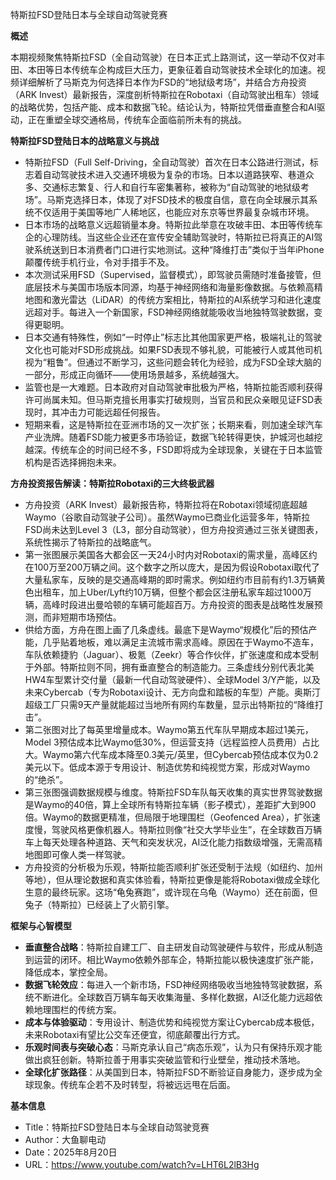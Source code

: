 特斯拉FSD登陆日本与全球自动驾驶竞赛

  

**概述**

  

本期视频聚焦特斯拉FSD（全自动驾驶）在日本正式上路测试，这一举动不仅对丰田、本田等日本传统车企构成巨大压力，更象征着自动驾驶技术全球化的加速。视频详细解析了马斯克为何选择日本作为FSD的“地狱级考场”，并结合方舟投资（ARK Invest）最新报告，深度剖析特斯拉在Robotaxi（自动驾驶出租车）领域的战略优势，包括产能、成本和数据飞轮。结论认为，特斯拉凭借垂直整合和AI驱动，正在重塑全球交通格局，传统车企面临前所未有的挑战。

  

**特斯拉****FSD****登陆日本的战略意义与挑战**

- 特斯拉FSD（Full Self-Driving，全自动驾驶）首次在日本公路进行测试，标志着自动驾驶技术进入交通环境极为复杂的市场。日本以道路狭窄、巷道众多、交通标志繁复、行人和自行车密集著称，被称为“自动驾驶的地狱级考场”。马斯克选择日本，体现了对FSD技术的极度自信，意在向全球展示其系统不仅适用于美国等地广人稀地区，也能应对东京等世界最复杂城市环境。
- 日本市场的战略意义远超销量本身。特斯拉此举意在攻破丰田、本田等传统车企的心理防线。当这些企业还在宣传安全辅助驾驶时，特斯拉已将真正的AI驾驶系统送到日本消费者门口进行实地测试。这种“降维打击”类似于当年iPhone颠覆传统手机行业，令对手措手不及。
- 本次测试采用FSD（Supervised，监督模式），即驾驶员需随时准备接管，但底层技术与美国市场版本同源，均基于神经网络和海量影像数据。与依赖高精地图和激光雷达（LiDAR）的传统方案相比，特斯拉的AI系统学习和进化速度远超对手。每进入一个新国家，FSD神经网络就能吸收当地独特驾驶数据，变得更聪明。
- 日本交通有特殊性，例如“一时停止”标志比其他国家更严格，极端礼让的驾驶文化也可能对FSD形成挑战。如果FSD表现不够礼貌，可能被行人或其他司机视为“粗鲁”。但通过不断学习，这些问题会转化为经验，成为FSD全球大脑的一部分，形成正向循环——使用场景越多，系统越强大。
- 监管也是一大难题。日本政府对自动驾驶审批极为严格，特斯拉能否顺利获得许可尚属未知。但马斯克擅长用事实打破规则，当官员和民众亲眼见证FSD表现时，其冲击力可能远超任何报告。
- 短期来看，这是特斯拉在亚洲市场的又一次扩张；长期来看，则加速全球汽车产业洗牌。随着FSD能力被更多市场验证，数据飞轮转得更快，护城河也越挖越深。传统车企的时间已经不多，FSD即将成为全球现象，关键在于日本监管机构是否选择拥抱未来。

  

**方舟投资报告解读：特斯拉****Robotaxi****的三大终极武器**

- 方舟投资（ARK Invest）最新报告称，特斯拉将在Robotaxi领域彻底超越Waymo（谷歌自动驾驶子公司）。虽然Waymo已商业化运营多年，特斯拉FSD尚未达到Level 3（L3，部分自动驾驶），但方舟投资通过三张关键图表，系统性揭示了特斯拉的战略底气。
- 第一张图展示美国各大都会区一天24小时内对Robotaxi的需求量，高峰区约在100万至200万辆之间。这个数字之所以庞大，是因为假设Robotaxi取代了大量私家车，反映的是交通高峰期的即时需求。例如纽约市目前有约1.3万辆黄色出租车，加上Uber/Lyft约10万辆，但整个都会区注册私家车超过1000万辆，高峰时段进出曼哈顿的车辆可能超百万。方舟投资的图表是战略性发展预测，而非短期市场预估。
- 供给方面，方舟在图上画了几条虚线。最底下是Waymo“规模化”后的预估产能，几乎贴着地板，难以满足主流城市需求高峰。原因在于Waymo不造车，车队依赖捷豹（Jaguar）、极氪（Zeekr）等合作伙伴，扩张速度和成本受制于外部。特斯拉则不同，拥有垂直整合的制造能力。三条虚线分别代表北美HW4车型累计交付量（最新一代自动驾驶硬件）、全球Model 3/Y产能，以及未来Cybercab（专为Robotaxi设计、无方向盘和踏板的车型）产能。奥斯汀超级工厂只需9天产量就能超过当地所有网约车数量，显示出特斯拉的“降维打击”。
- 第二张图对比了每英里增量成本。Waymo第五代车队早期成本超过1美元，Model 3预估成本比Waymo低30%，但运营支持（远程监控人员费用）占比大。Waymo第六代车成本降至0.3美元/英里，但Cybercab预估成本仅为0.2美元以下。低成本源于专用设计、制造优势和纯视觉方案，形成对Waymo的“绝杀”。
- 第三张图强调数据规模与维度。特斯拉FSD车队每天收集的真实世界驾驶数据是Waymo的40倍，算上全球所有特斯拉车辆（影子模式），差距扩大到900倍。Waymo的数据更精准，但局限于地理围栏（Geofenced Area），扩张速度慢，驾驶风格更像机器人。特斯拉则像“社交大学毕业生”，在全球数百万辆车上每天处理各种道路、天气和突发状况，AI泛化能力指数级增强，无需高精地图即可像人类一样驾驶。
- 方舟投资的分析极为乐观，特斯拉能否顺利扩张还受制于法规（如纽约、加州等地），但从理论数据和真实体验看，特斯拉更像是能将Robotaxi做成全球化生意的最终玩家。这场“龟兔赛跑”，或许现在乌龟（Waymo）还在前面，但兔子（特斯拉）已经装上了火箭引擎。

  

**框架与心智模型**

- **垂直整合战略**：特斯拉自建工厂、自主研发自动驾驶硬件与软件，形成从制造到运营的闭环。相比Waymo依赖外部车企，特斯拉能以极快速度扩张产能，降低成本，掌控全局。
- **数据飞轮效应**：每进入一个新市场，FSD神经网络吸收当地独特驾驶数据，系统不断进化。全球数百万辆车每天收集海量、多样化数据，AI泛化能力远超依赖地理围栏的传统方案。
- **成本与体验驱动**：专用设计、制造优势和纯视觉方案让Cybercab成本极低，未来Robotaxi有望比公交车还便宜，彻底颠覆出行方式。
- **乐观时间表与突破心态**：马斯克承认自己“病态乐观”，认为只有保持乐观才能做出疯狂创新。特斯拉善于用事实突破监管和行业壁垒，推动技术落地。
- **全球化扩张路径**：从美国到日本，特斯拉FSD不断验证自身能力，逐步成为全球现象。传统车企若不及时转型，将被远远甩在后面。

  

**基本信息**

- Title：特斯拉FSD登陆日本与全球自动驾驶竞赛
- Author：大鱼聊电动
- Date：2025年8月20日
- URL：https://www.youtube.com/watch?v=LHT6L2lB3Hg